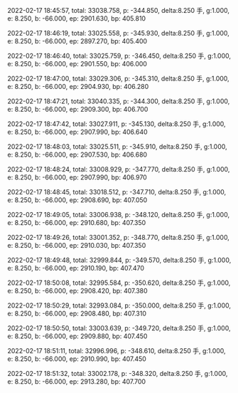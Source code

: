 2022-02-17 18:45:57, total: 33038.758, p: -344.850, delta:8.250 手, g:1.000, e: 8.250, b: -66.000, ep: 2901.630, bp: 405.810

2022-02-17 18:46:19, total: 33025.558, p: -345.930, delta:8.250 手, g:1.000, e: 8.250, b: -66.000, ep: 2897.270, bp: 405.400

2022-02-17 18:46:40, total: 33025.759, p: -346.450, delta:8.250 手, g:1.000, e: 8.250, b: -66.000, ep: 2901.550, bp: 406.000

2022-02-17 18:47:00, total: 33029.306, p: -345.310, delta:8.250 手, g:1.000, e: 8.250, b: -66.000, ep: 2904.930, bp: 406.280

2022-02-17 18:47:21, total: 33040.335, p: -344.300, delta:8.250 手, g:1.000, e: 8.250, b: -66.000, ep: 2909.300, bp: 406.700

2022-02-17 18:47:42, total: 33027.911, p: -345.130, delta:8.250 手, g:1.000, e: 8.250, b: -66.000, ep: 2907.990, bp: 406.640

2022-02-17 18:48:03, total: 33025.511, p: -345.910, delta:8.250 手, g:1.000, e: 8.250, b: -66.000, ep: 2907.530, bp: 406.680

2022-02-17 18:48:24, total: 33008.929, p: -347.770, delta:8.250 手, g:1.000, e: 8.250, b: -66.000, ep: 2907.990, bp: 406.970

2022-02-17 18:48:45, total: 33018.512, p: -347.710, delta:8.250 手, g:1.000, e: 8.250, b: -66.000, ep: 2908.690, bp: 407.050

2022-02-17 18:49:05, total: 33006.938, p: -348.120, delta:8.250 手, g:1.000, e: 8.250, b: -66.000, ep: 2910.680, bp: 407.350

2022-02-17 18:49:26, total: 33001.352, p: -348.770, delta:8.250 手, g:1.000, e: 8.250, b: -66.000, ep: 2910.030, bp: 407.350

2022-02-17 18:49:48, total: 32999.844, p: -349.570, delta:8.250 手, g:1.000, e: 8.250, b: -66.000, ep: 2910.190, bp: 407.470

2022-02-17 18:50:08, total: 32995.584, p: -350.620, delta:8.250 手, g:1.000, e: 8.250, b: -66.000, ep: 2908.420, bp: 407.380

2022-02-17 18:50:29, total: 32993.084, p: -350.000, delta:8.250 手, g:1.000, e: 8.250, b: -66.000, ep: 2908.480, bp: 407.310

2022-02-17 18:50:50, total: 33003.639, p: -349.720, delta:8.250 手, g:1.000, e: 8.250, b: -66.000, ep: 2909.880, bp: 407.450

2022-02-17 18:51:11, total: 32996.996, p: -348.610, delta:8.250 手, g:1.000, e: 8.250, b: -66.000, ep: 2910.990, bp: 407.450

2022-02-17 18:51:32, total: 33002.178, p: -348.320, delta:8.250 手, g:1.000, e: 8.250, b: -66.000, ep: 2913.280, bp: 407.700